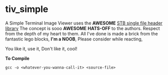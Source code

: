 # tiv_simple
A Simple Terminal Image Viewer uses the **AWESOME** [STB single file header library](https://github.com/nothings/stb)
The concept is sooo **AWESOME**
**HATS-OFF** to the authors.
Respect from the depth of my heart to them.
All I've done is made a brick from the fantastic
lego blocks, **I'm a NOOB**, Please consider
while reacting,

You like it, use it,
Don't like it, cool!

**To Compile**
```
gcc -o <whatever-you-wanna-call-it> <source-file>
```
